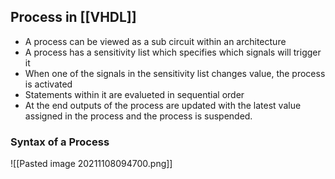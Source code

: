 ## Process in [[VHDL]]
- A process can be viewed as a sub circuit within an architecture
- A process has a sensitivity list which specifies which signals will trigger it
- When one of the signals in the sensitivity list changes value, the process is activated
- Statements within it are evalueted in sequential order
- At the end outputs of the process are updated with the latest value assigned in the process and the process is suspended. 

### Syntax of a Process
![[Pasted image 20211108094700.png]]
